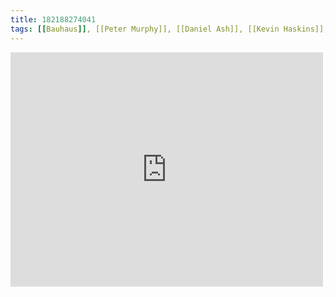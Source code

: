 ```yaml
---
title: 182188274041
tags: [[Bauhaus]], [[Peter Murphy]], [[Daniel Ash]], [[Kevin Haskins]], [[David J]]
---
```

<iframe allow="accelerometer; autoplay; clipboard-write; encrypted-media; gyroscope; picture-in-picture" allowfullscreen="" frameborder="0" height="375" id="youtube_iframe" src="https://www.youtube.com/embed/6KsxsO9FrLE?feature=oembed&amp;enablejsapi=1&amp;origin=https://safe.txmblr.com&amp;wmode=opaque" width="500"></iframe>
